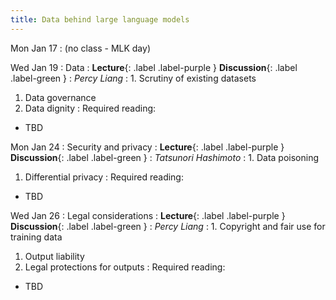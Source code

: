 ```yaml
---
title: Data behind large language models
---
```


Mon Jan 17
: (no class - MLK day)

Wed Jan 19
: Data
  : **Lecture**{: .label .label-purple } **Discussion**{: .label .label-green }
: *Percy Liang*
: 1. Scrutiny of existing datasets
  1. Data governance
  1. Data dignity
: Required reading:
  - TBD

Mon Jan 24
: Security and privacy
  : **Lecture**{: .label .label-purple } **Discussion**{: .label .label-green }
: *Tatsunori Hashimoto*
: 1. Data poisoning
  1. Differential privacy
: Required reading:
  - TBD

Wed Jan 26
: Legal considerations
  : **Lecture**{: .label .label-purple } **Discussion**{: .label .label-green }
: *Percy Liang*
: 1. Copyright and fair use for training data
  1. Output liability
  1. Legal protections for outputs
: Required reading:
  - TBD
